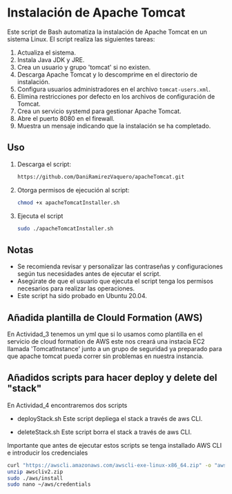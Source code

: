 # Instalación de Apache Tomcat

Este script de Bash automatiza la instalación de Apache Tomcat en un sistema Linux. El script realiza las siguientes tareas:

1. Actualiza el sistema.
2. Instala Java JDK y JRE.
3. Crea un usuario y grupo 'tomcat' si no existen.
4. Descarga Apache Tomcat y lo descomprime en el directorio de instalación.
5. Configura usuarios administradores en el archivo `tomcat-users.xml`.
6. Elimina restricciones por defecto en los archivos de configuración de Tomcat.
7. Crea un servicio systemd para gestionar Apache Tomcat.
8. Abre el puerto 8080 en el firewall.
9. Muestra un mensaje indicando que la instalación se ha completado.

## Uso

1. Descarga el script:
   ```bash
   https://github.com/DaniRamirezVaquero/apacheTomcat.git

2. Otorga permisos de ejecución al script:
   ```bash
   chmod +x apacheTomcatInstaller.sh

3. Ejecuta el script
   ```bash
   sudo ./apacheTomcatInstaller.sh

## Notas
- Se recomienda revisar y personalizar las contraseñas y configuraciones según tus necesidades antes de ejecutar el script.
- Asegúrate de que el usuario que ejecuta el script tenga los permisos necesarios para realizar las operaciones.
- Este script ha sido probado en Ubuntu 20.04.

## Añadida plantilla de Clould Formation (AWS)
En Actividad_3 tenemos un yml que si lo usamos como plantilla en el servicio de cloud formation de AWS este nos creará una instacia EC2 llamada 'TomcatInstance' junto a un grupo de seguridad ya preparado para que apache tomcat pueda correr sin problemas en nuestra instancia.

## Añadidos scripts para hacer deploy y delete del "stack"
En Actividad_4 encontraremos dos scripts
 - deployStack.sh
   Este script depliega el stack a través de aws CLI.

 - deleteStack.sh
   Este script borra el stack a través de aws CLI.

Importante que antes de ejecutar estos scripts se tenga installado AWS CLI e introducir los credenciales
```bash
curl "https://awscli.amazonaws.com/awscli-exe-linux-x86_64.zip" -o "awscliv2.zip"
unzip awscliv2.zip
sudo ./aws/install
sudo nano ~/aws/credentials
